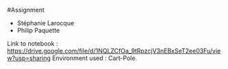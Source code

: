 #Assignment

- Stéphanie Larocque
- Philip Paquette

Link to notebook : https://drive.google.com/file/d/1NQLZCfOa_9tRpzcjV3nEBxSeT2ee03Fu/view?usp=sharing
Environment used : Cart-Pole.
